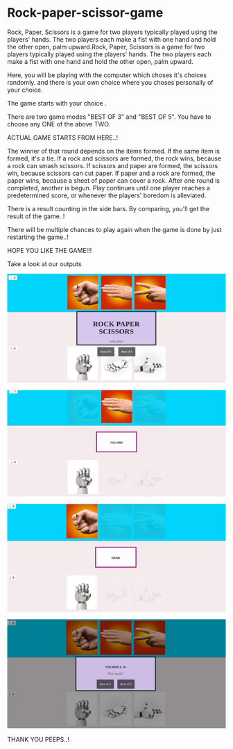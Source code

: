 # Rock-paper-scissor-game


Rock, Paper, Scissors is a game for two players typically played using the players' hands. The two players each make a fist with one hand and hold the other open, palm upward.Rock, Paper, Scissors is a game for two players typically played using the players' hands. The two players each make a fist with one hand and hold the other open, palm upward.

Here, you will be playing with the computer which choses it's choices randomly. and there is your own choice where you choses personally of your choice. 

The game starts with your choice . 

There are two game modes "BEST OF 3" and "BEST OF 5".
You have to choose any ONE of the above TWO.

ACTUAL GAME STARTS FROM HERE..!

The winner of that round depends on the items formed. If the same item is formed, it's a tie. If a rock and scissors are formed, the rock wins, because a rock can smash scissors. If scissors and paper are formed, the scissors win, because scissors can cut paper. If paper and a rock are formed, the paper wins, because a sheet of paper can cover a rock. After one round is completed, another is begun. Play continues until one player reaches a predetermined score, or whenever the players' boredom is alleviated.

There is a result counting in the side bars. By comparing, you'll get the result of the game..!

There will be multiple chances to play again when the game is done by just restarting the game..! 

HOPE YOU LIKE THE GAME!!!

Take a look at our outputs 

![rps_main](https://github.com/pranavi179/Rock-paper-scissor-game/blob/master/output/rps.png)


![game](https://github.com/pranavi179/Rock-paper-scissor-game/blob/master/output/game.png)


![draw](https://github.com/pranavi179/Rock-paper-scissor-game/blob/master/output/draw.png)


![result](https://github.com/pranavi179/Rock-paper-scissor-game/blob/master/output/result.png)

THANK YOU PEEPS..!


